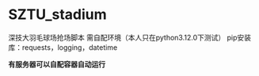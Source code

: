 # SZTU_stadium
深技大羽毛球场抢场脚本
需自配环境（本人只在python3.12.0下测试）
pip安装库：requests，logging，datetime

**有服务器可以自配容器自动运行**
